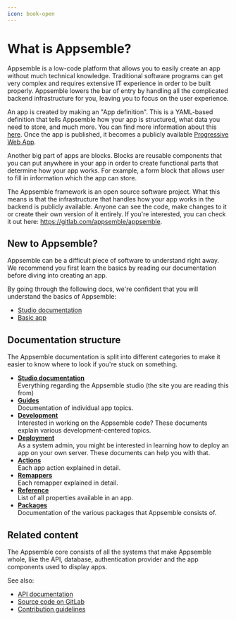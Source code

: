 ```yaml
---
icon: book-open
---
```


# What is Appsemble?

Appsemble is a low-code platform that allows you to easily create an app without much technical
knowledge. Traditional software programs can get very complex and requires extensive IT experience
in order to be built properly. Appsemble lowers the bar of entry by handling all the complicated
backend infrastructure for you, leaving you to focus on the user experience.

An app is created by making an "App definition". This is a YAML-based definition that tells
Appsemble how your app is structured, what data you need to store, and much more. You can find more
information about this [here](/docs/guides/basic-app). Once the app is published, it becomes a
publicly available [Progressive Web App](https://web.dev/articles/what-are-pwas).

Another big part of apps are blocks. Blocks are reusable components that you can put anywhere in
your app in order to create functional parts that determine how your app works. For example, a form
block that allows user to fill in information which the app can store.

The Appsemble framework is an open source software project. What this means is that the
infrastructure that handles how your app works in the backend is publicly available. Anyone can see
the code, make changes to it or create their own version of it entirely. If you're interested, you
can check it out here: https://gitlab.com/appsemble/appsemble.

## New to Appsemble?

<!-- TODO: Should link to trainings once they are done. -->

Appsemble can be a difficult piece of software to understand right away. We recommend you first
learn the basics by reading our documentation before diving into creating an app.

By going through the following docs, we're confident that you will understand the basics of
Appsemble:

- [Studio documentation](/docs/studio)
- [Basic app](/docs/guides/basic-app)

## Documentation structure

The Appsemble documentation is split into different categories to make it easier to know where to
look if you're stuck on something.

- [**Studio documentation**](/docs/studio)\
  Everything regarding the Appsemble studio (the site you are reading this from)
- [**Guides**](/docs/guides)\
  Documentation of individual app topics.
- [**Development**](/docs/development)\
  Interested in working on the Appsemble code? These documents explain various development-centered
  topics.
- [**Deployment**](/docs/deployment)\
  As a system admin, you might be interested in learning how to deploy an app on your own server.
  These documents can help you with that.
- [**Actions**](/docs/actions)\
  Each app action explained in detail.
- [**Remappers**](/docs/remappers)\
  Each remapper explained in detail.
- [**Reference**](/docs/reference)\
  List of all properties available in an app.
- [**Packages**](/docs/packages)\
  Documentation of the various packages that Appsemble consists of.

## Related content

The Appsemble core consists of all the systems that make Appsemble whole, like the API, database,
authentication provider and the app components used to display apps.

See also:

- [API documentation](/api-explorer)
- [Source code on GitLab](https://gitlab.com/appsemble/appsemble)
- [Contribution guidelines](/docs/contributing)
